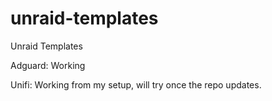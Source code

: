 # unraid-templates
Unraid Templates


Adguard: Working

Unifi: Working from my setup, will try once the repo updates.
